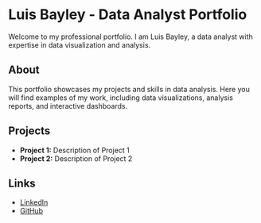 # Luis Bayley - Data Analyst Portfolio

Welcome to my professional portfolio. I am Luis Bayley, a data analyst with expertise in data visualization and analysis.

## About
This portfolio showcases my projects and skills in data analysis. Here you will find examples of my work, including data visualizations, analysis reports, and interactive dashboards.

## Projects
- **Project 1:** Description of Project 1
- **Project 2:** Description of Project 2

## Links
- [LinkedIn](https://www.linkedin.com/in/luisbayley/)
- [GitHub](https://github.com/lofmb)




